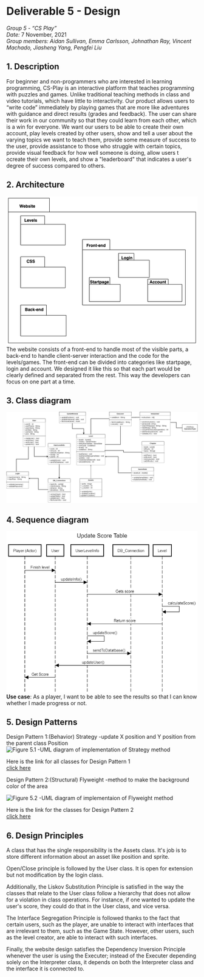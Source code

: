 # Deliverable 5 - Design

*Group 5 - “CS Play”*   
*Date:* 7 November, 2021    
*Group members: Aidan Sullivan, Emma Carlsson, Johnathan Ray, Vincent Machado, Jiasheng Yang, Pengfei Liu*    

## 1. Description
For beginner and non-programmers who are interested in learning programming, CS-Play is an interactive platform that teaches programming with puzzles and games. Unlike traditional teaching methods in class and video tutorials, which have little to interactivity. Our product allows users to “write code” immediately by playing games that are more like adventures with guidance and direct results (grades and feedback). The user can share their work in our community so that they could learn from each other, which is a win for everyone.
We want our users to be able to create their own account, play levels created by other users, show and tell a user about the varying topics we want to teach them, provide some measure of success to the user, provide assistance to those who struggle with certain topics, provide visual feedback for how well someone is doing, allow users t ocreate their own levels, and show a "leaderboard" that indicates a user's degree of success compared to others.

## 2. Architecture
![Package Diagram](deliverable_images/CSPlay_PackageDiagram.drawio.png)   
The website consists of a front-end to handle most of the visible parts, a back-end to handle client-server interaction and the code for the levels/games. The front-end can be divided into categories like startpage, login and account. We designed it like this so that each part would be clearly defined and separated from the rest. This way the developers can focus on one part at a time. 

## 3. Class diagram
![Class Diagram of our system](deliverable_images/CompleteClassDiagram.png)

## 4. Sequence diagram
![Image of sequence diagram](deliverable_images/D5_Sequence_Diagram.png)   
**Use case**: As a player, I want to be able to see the results so that I can know whether I made progress or not.

## 5. Design Patterns
Design Pattern 1:(Behavior) Strategy -update X position and Y position from the parent class Position
![Figure 5.1 -UML diagram of implementation of Strategy method](https://github.com/jdr479/CS-Play/blob/main/Deliverables/deliverable_images/class-diagram.png)    

Here is the link for all classes for Design Pattern 1     
[click here](https://github.com/jdr479/CS-Play/blob/main/website/interactive-webpage/Interactivity.js)


Design Pattern 2:(Structural) Flyweight -method to make the background color of the area    

![Figure 5.2 -UML diagram of implementaion of Flyweight method](https://github.com/jdr479/CS-Play/blob/main/Deliverables/deliverable_images/class-diagram2.png)   

Here is the link for the classes for Design Pattern 2   
[click here](https://github.com/jdr479/CS-Play/blob/main/website/interactive-webpage/stylesheet.css)





## 6. Design Principles
A class that has the single responsibility is the Assets class. It's job is to store different information about an asset like position and sprite.

Open/Close principle is followed by the User class. It is open for extension but not modification by the login class.

Additionally, the Liskov Substitution Principle is satisfied in the way the classes that relate to the User class follow a hierarchy that does not allow for a violation in class operations. For instance, if one wanted to update the user's score, they could do that in the User class, and vice versa.

The Interface Segregation Principle is followed thanks to the fact that certain users, such as the player, are unable to interact with interfaces that are irrelevant to them, such as the Game State. However, other users, such as the level creator, are able to interact with such interfaces.

Finally, the website design satisfies the Dependency Inversion Principle whenever the user is using the Executer; instead of the Executer depending solely on the Interpreter class, it depends on both the Interpreter class and the interface it is connected to.

